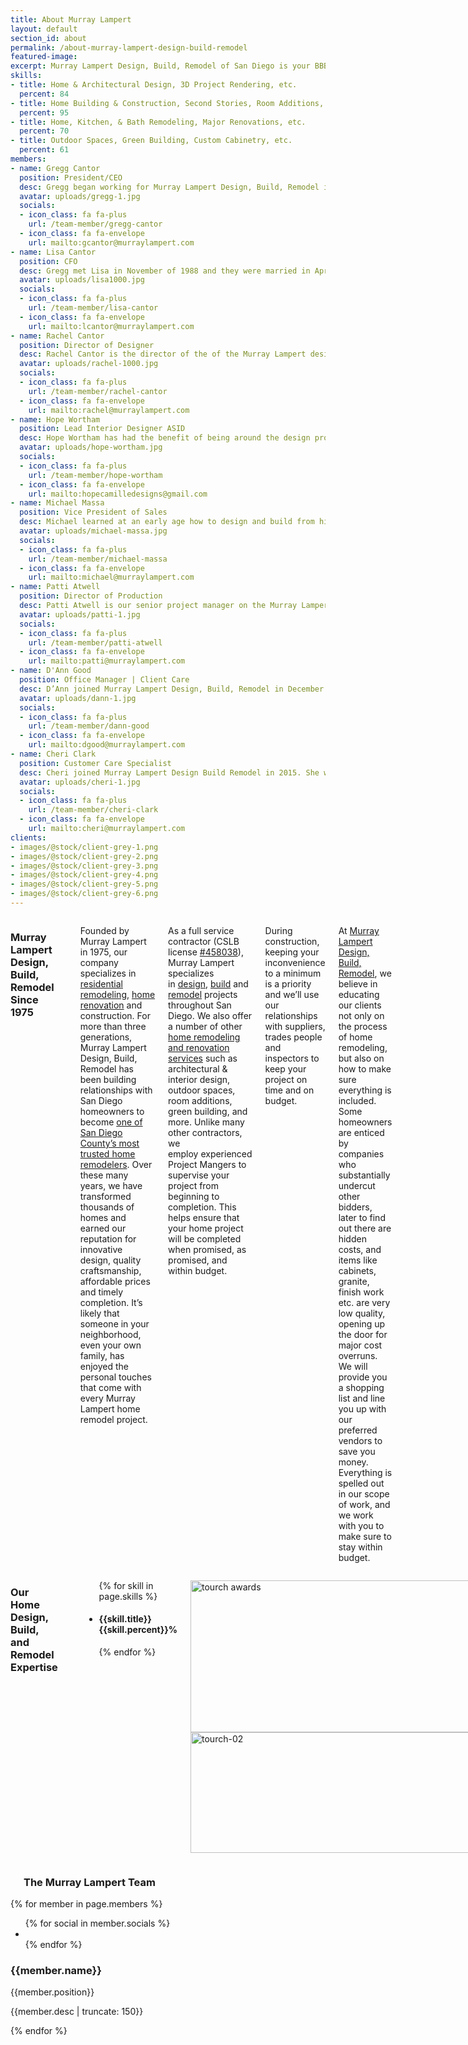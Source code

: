 ```yaml
---
title: About Murray Lampert
layout: default
section_id: about
permalink: /about-murray-lampert-design-build-remodel
featured-image:
excerpt: Murray Lampert Design, Build, Remodel of San Diego is your BBB award winning design build contractor with over 40 years experience in home remodeling.
skills:
- title: Home & Architectural Design, 3D Project Rendering, etc.
  percent: 84
- title: Home Building & Construction, Second Stories, Room Additions, etc.
  percent: 95
- title: Home, Kitchen, & Bath Remodeling, Major Renovations, etc.
  percent: 70
- title: Outdoor Spaces, Green Building, Custom Cabinetry, etc.
  percent: 61
members:
- name: Gregg Cantor
  position: President/CEO
  desc: Gregg began working for Murray Lampert Design, Build, Remodel in 1977 completing job site clean up. After spending a year as a carpenter’s helper in 1978, Gregg concentrated on his education majoring in business.
  avatar: uploads/gregg-1.jpg
  socials:
  - icon_class: fa fa-plus
    url: /team-member/gregg-cantor
  - icon_class: fa fa-envelope
    url: mailto:gcantor@murraylampert.com  
- name: Lisa Cantor
  position: CFO
  desc: Gregg met Lisa in November of 1988 and they were married in April 1990. In 1994 Lisa started helping out in the office answering phones and within a couple of years she eventually took over the bookkeeping and finances.
  avatar: uploads/lisa1000.jpg
  socials:
  - icon_class: fa fa-plus
    url: /team-member/lisa-cantor
  - icon_class: fa fa-envelope
    url: mailto:lcantor@murraylampert.com  
- name: Rachel Cantor
  position: Director of Designer
  desc: Rachel Cantor is the director of the of the Murray Lampert design department and the fourth generation in our family business. Rachel graduated from Miami University of Ohio with a Bachelor of Creative Arts Degree in Architecture.
  avatar: uploads/rachel-1000.jpg
  socials:
  - icon_class: fa fa-plus
    url: /team-member/rachel-cantor
  - icon_class: fa fa-envelope
    url: mailto:rachel@murraylampert.com
- name: Hope Wortham
  position: Lead Interior Designer ASID
  desc: Hope Wortham has had the benefit of being around the design process her entire life. Growing up, she was constantly exposed to residential design through her father's Landscape Architecture firm.
  avatar: uploads/hope-wortham.jpg
  socials:
  - icon_class: fa fa-plus
    url: /team-member/hope-wortham
  - icon_class: fa fa-envelope
    url: mailto:hopecamilledesigns@gmail.com
- name: Michael Massa
  position: Vice President of Sales
  desc: Michael learned at an early age how to design and build from his father. His father was built and upholstered furniture and worked alongside him during his teenage years.
  avatar: uploads/michael-massa.jpg
  socials:
  - icon_class: fa fa-plus
    url: /team-member/michael-massa
  - icon_class: fa fa-envelope
    url: mailto:michael@murraylampert.com    
- name: Patti Atwell
  position: Director of Production
  desc: Patti Atwell is our senior project manager on the Murray Lampert production team. Patti comes to Murray Lampert with an expertise in client services and project management, as well as various aspects of design build specializing in kitchen, bath and whole home remodeling.
  avatar: uploads/patti-1.jpg
  socials:
  - icon_class: fa fa-plus
    url: /team-member/patti-atwell
  - icon_class: fa fa-envelope
    url: mailto:patti@murraylampert.com
- name: D'Ann Good
  position: Office Manager | Client Care
  desc: D’Ann joined Murray Lampert Design, Build, Remodel in December 2009 working in Customer Service and Community Relations. She has worked in various fields supporting both client and employee development for the past 10 years.
  avatar: uploads/dann-1.jpg
  socials:
  - icon_class: fa fa-plus
    url: /team-member/dann-good
  - icon_class: fa fa-envelope
    url: mailto:dgood@murraylampert.com    
- name: Cheri Clark
  position: Customer Care Specialist
  desc: Cheri joined Murray Lampert Design Build Remodel in 2015. She works part time in our front office. She retired from her Real Estate career in 2013 so she could travel with her husband.
  avatar: uploads/cheri-1.jpg
  socials:
  - icon_class: fa fa-plus
    url: /team-member/cheri-clark
  - icon_class: fa fa-envelope
    url: mailto:cheri@murraylampert.com
clients:
- images/@stock/client-grey-1.png
- images/@stock/client-grey-2.png
- images/@stock/client-grey-3.png
- images/@stock/client-grey-4.png
- images/@stock/client-grey-5.png
- images/@stock/client-grey-6.png
---
```


  <div class='medium-6 columns'>
    <h3>Murray Lampert Design, Build, Remodel Since 1975</h3>
    <div class='spacing'></div>
    <p>Founded by Murray Lampert in 1975, our company specializes in<a href="/san-diego-home-design-services/"> residential remodeling</a>, <a href="/remodel/">home renovation</a> and construction. For more than three generations, Murray Lampert Design, Build, Remodel has been building relationships with San Diego homeowners to become <a href="/testimonials/">one of San Diego County’s most trusted home remodelers</a>. Over these many years, we have transformed thousands of homes and earned our reputation for innovative design, quality craftsmanship, affordable prices and timely completion. It’s likely that someone in your neighborhood, even your own family, has enjoyed the personal touches that come with every Murray Lampert home remodel project.</p>
    <p>As a full service contractor (CSLB license <a href="https://www2.cslb.ca.gov/OnlineServices/CheckLicenseII/LicenseDetail.aspx?LicNum=458038">#458038</a>), Murray Lampert specializes in <a href="/san-diego-home-design-services">design</a>, <a href="/san-diego-design-build-contractors">build</a> and <a href="/san-diego-home-remodel-services">remodel</a> projects throughout San Diego. We also offer a number of other <a href="/murray-lampert-services">home remodeling and renovation services</a> such as architectural & interior design, outdoor spaces, room additions, green building, and more. Unlike many other contractors, we employ experienced Project Mangers to supervise your project from beginning to completion. This helps ensure that your home project will be completed when promised, as promised, and within budget.</p>
    <p>During construction, keeping your inconvenience to a minimum is a priority and we’ll use our relationships with suppliers, trades people and inspectors to keep your project on time and on budget.</p>
    <p>At <a href="/">Murray Lampert Design, Build, Remodel</a>, we believe in educating our clients not only on the process of home remodeling, but also on how to make sure everything is included. Some homeowners are enticed by companies who substantially undercut other bidders, later to find out there are hidden costs, and items like cabinets, granite, finish work etc. are very low quality, opening up the door for major cost overruns. We will provide you a shopping list and line you up with our preferred vendors to save you money. Everything is spelled out in our scope of work, and we work with you to make sure to stay within budget.</p>
  </div>
  <div class='medium-6 columns'>
    <h3>Our Home Design, Build, and Remodel Expertise</h3>
    <div class='spacing'></div>
    <div class='mod modBarGraph'>
      <ul class='bars'>
        {% for skill in page.skills %}
          <li>
            <h4 style=''>
              {{skill.title}}
              <strong>{{skill.percent}}%</strong>
            </h4>
            <p class='highlighted' data-percent='{{skill.percent}}'></p>
          </li>
        {% endfor %}
      </ul>
    </div>
    <!-- BBB Torch Award and Tape Measure Images -->
    <p class="torch"><img class="alignright size-full wp-image-1702" src="http://murraylampert.com/wp-content/uploads/tourch-01b.jpg" alt="tourch awards" width="460" height="243" />
    <img class="alignright size-full wp-image-1703" src="http://www.murraylampert.com/wp-content/uploads/tourch-02.jpg" alt="tourch-02" width="460" height="193" /></p>
  </div>
  <div class='full'>
    <div class='row'>
    <!-- Start of Team Members Section -->
      <div class='large-12 columns' id='team-members'>
        <div class='four spacing'></div>
        <h3>The Murray Lampert Team</h3>
        <div class='spacing'></div>
      </div>
    </div>
    <div class='row'>
      {% for member in page.members %}
        <div class='small-6 medium-3 large-3 columns'>
          <div class='mod modTeamMember style-2'>
            <div class='member'>
              <img class="avatar" alt="" src="{{site.url}}/{{member.avatar}}" />
              <div class='overlay'>
                <ul class='socials'>
                  {% for social in member.socials %}
                    <li>
                      <a href='{{social.url}}'>
                        <i class='{{social.icon_class}}'></i>
                      </a>
                    </li>
                  {% endfor %}
                </ul>
              </div>
            </div>
            <h3>{{member.name}}</h3>
            <p class='position'>{{member.position}}</p>
            <p>{{member.desc | truncate: 150}}</p>
            <div class='two spacing'></div>
          </div>
        </div>
      {% endfor %}
    </div>
    <div class='two spacing'></div>
  </div>
  <!-- Start of Our Clients Section
  <div class='full'>
    <div class='row'>
      <div class='large-12 columns'>
        <h3>Our clients</h3>
        <div class='spacing'></div>
        <div class='mod modClients' data-slides_to_show='5'>
          <div class='clients'>
            {% for client in page.clients %}
              <div><img alt="" src="{{client}}" /></div>
            {% endfor %}
          </div>
        </div>
      </div>
    </div>
  </div> -->

